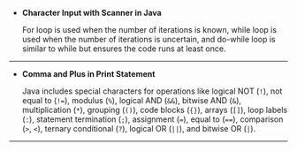 - **Character Input with Scanner in Java**

  For loop is used when the number of iterations is known, while loop is used when the number of iterations is
  uncertain, and do-while loop is similar to while but ensures the code runs at least once.

---

- **Comma and Plus in Print Statement**

  Java includes special characters for operations like logical NOT (`!`), not equal to (`!=`), modulus (`%`), logical AND (`&&`), bitwise AND (`&`), multiplication (`*`), grouping (`()`), code blocks (`{}`), arrays (`[]`), loop labels (`:`), statement termination (`;`), assignment (`=`), equal to (`==`), comparison (`>`, `<`), ternary conditional (`?`), logical OR (`||`), and bitwise OR (`|`).

---
